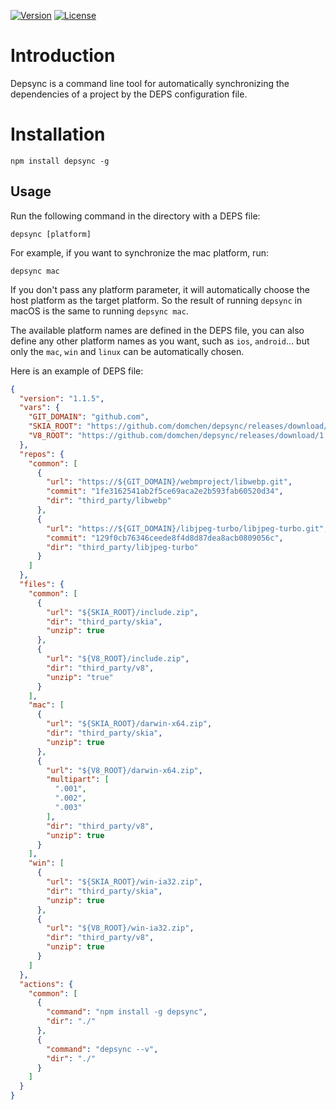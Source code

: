 <p align="left">
  <a href="https://www.npmjs.com/package/depsync"><img src="https://img.shields.io/npm/v/depsync.svg" alt="Version"></a>
  <a href="https://github.com/domchen/depsync/blob/master/LICENSE"><img src="https://img.shields.io/npm/l/depsync.svg" alt="License"></a>
</p>

# Introduction

Depsync is a command line tool for automatically synchronizing the dependencies of a project by the DEPS configuration file.


# Installation

`npm install depsync -g`


## Usage

Run the following command in the directory with a DEPS file:
```
depsync [platform]
```
For example, if you want to synchronize the mac platform, run:

```
depsync mac
```

If you don't pass any platform parameter, it will automatically choose the host platform as the target platform. So the result of running `depsync` in macOS is the same to running `depsync mac`.

The available platform names are defined in the DEPS file, you can also define any other platform names as you want, such as `ios`, `android`... but only the `mac`, `win` and `linux` can be automatically chosen.

Here is an example of DEPS file:

```json
{
  "version": "1.1.5",
  "vars": {
    "GIT_DOMAIN": "github.com",
    "SKIA_ROOT": "https://github.com/domchen/depsync/releases/download/1.0.1",
    "V8_ROOT": "https://github.com/domchen/depsync/releases/download/1.0.2"
  },
  "repos": {
    "common": [
      {
        "url": "https://${GIT_DOMAIN}/webmproject/libwebp.git",
        "commit": "1fe3162541ab2f5ce69aca2e2b593fab60520d34",
        "dir": "third_party/libwebp"
      },
      {
        "url": "https://${GIT_DOMAIN}/libjpeg-turbo/libjpeg-turbo.git",
        "commit": "129f0cb76346ceede8f4d8d87dea8acb0809056c",
        "dir": "third_party/libjpeg-turbo"
      }
    ]
  },
  "files": {
    "common": [
      {
        "url": "${SKIA_ROOT}/include.zip",
        "dir": "third_party/skia",
        "unzip": true
      },
      {
        "url": "${V8_ROOT}/include.zip",
        "dir": "third_party/v8",
        "unzip": "true"
      }
    ],
    "mac": [
      {
        "url": "${SKIA_ROOT}/darwin-x64.zip",
        "dir": "third_party/skia",
        "unzip": true
      },
      {
        "url": "${V8_ROOT}/darwin-x64.zip",
        "multipart": [
          ".001",
          ".002",
          ".003"
        ],
        "dir": "third_party/v8",
        "unzip": true
      }
    ],
    "win": [
      {
        "url": "${SKIA_ROOT}/win-ia32.zip",
        "dir": "third_party/skia",
        "unzip": true
      },
      {
        "url": "${V8_ROOT}/win-ia32.zip",
        "dir": "third_party/v8",
        "unzip": true
      }
    ]
  },
  "actions": {
    "common": [
      {
        "command": "npm install -g depsync",
        "dir": "./"
      },
      {
        "command": "depsync --v",
        "dir": "./"
      }
    ]
  }
}
```
